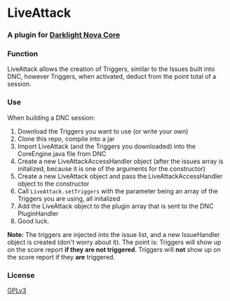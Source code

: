 # LiveAttack
### A plugin for [Darklight Nova Core](https://github.com/darklight-studios/darklight-nova-core)

### Function
LiveAttack allows the creation of Triggers, similar to the Issues built into DNC, however Triggers, when activated, deduct from the point total of a session.

### Use
When building a DNC session:

1. Download the Triggers you want to use (or write your own)
2. Clone this repo, compile into a jar
3. Import LiveAttack (and the Triggers you downloaded) into the CoreEngine.java file from DNC
4. Create a new LiveAttackAccessHandler object (after the issues array is initalized, because it is one of the arguments for the constructor)
5. Create a new LiveAttack object and pass the LiveAttackAccessHandler object to the constructor
6. Call `LiveAttack.setTriggers` with the parameter being an array of the Triggers you are using, all initalized
7. Add the LiveAttack object to the plugin array that is sent to the DNC PluginHandler
8. Good luck.

**Note:** The triggers are injected into the issue list, and a new IssueHandler object is created (don't worry about it). The point is: Triggers will show up on the score report **if they are not triggered**. Triggers will **not** show up on the score report if they **are** triggered.


### License
[GPLv3](https://github.com/darklight-studios/UserInterface/blob/master/LICENSE)